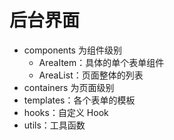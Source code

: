 # 后台界面

- components 为组件级别
  - AreaItem：具体的单个表单组件
  - AreaList：页面整体的列表
- containers 为页面级别
- templates：各个表单的模板
- hooks：自定义 Hook
- utils：工具函数
